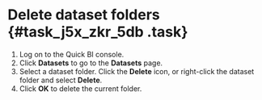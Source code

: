 # Delete dataset folders {#task_j5x_zkr_5db .task}

1.   Log on to the Quick BI console. 
2.  Click **Datasets** to go to the **Datasets** page. 
3.   Select a dataset folder. Click the **Delete** icon, or right-click the dataset folder and select **Delete**. 
4.   Click **OK** to delete the current folder. 

